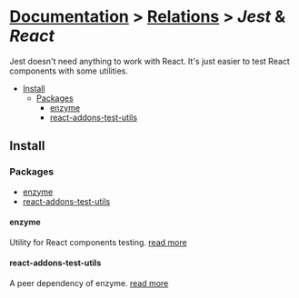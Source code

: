 # [Documentation](../README.md) > [Relations](README.md) > *Jest* & *React*

Jest doesn't need anything to work with React. It's just easier to test React components with some utilities.

+ [Install](#install)
    + [Packages](#packages)
        + [enzyme](#enzyme)
        + [react-addons-test-utils](#react-addons-test-utils)

## Install

### Packages

  + [enzyme](#enzyme)
  + [react-addons-test-utils](#react-addons-test-utils)

#### enzyme

Utility for React components testing. [read more](http://airbnb.io/enzyme/)

#### react-addons-test-utils

A peer dependency of enzyme. [read more](https://facebook.github.io/react/docs/test-utils.html)
